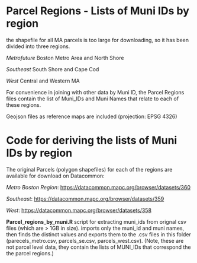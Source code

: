 # Parcel Regions - Lists of Muni IDs by region

the shapefile for all MA parcels is too large for downloading, so it has been divided into three regions.

_Metrofuture_  Boston Metro Area and North Shore

_Southeast_ South Shore and Cape Cod

_West_ Central and Western MA

For convenience in joining with other data by Muni ID, the Parcel Regions files contain the list of Muni_IDs and Muni Names that relate to each of these regions.

Geojson files as reference maps are included (projection: EPSG 4326)


# Code for deriving the lists of Muni IDs by region

The original Parcels (polygon shapefiles) for each of the regions are available for download on Datacommon:

_Metro Boston Region_: https://datacommon.mapc.org/browser/datasets/360

_Southeast_: https://datacommon.mapc.org/browser/datasets/359

_West_: https://datacommon.mapc.org/browser/datasets/358


__Parcel_regions_by_muni.R__  script for extracting muni_ids from orignal csv files (which are > 1GB in size).  imports only the muni_id and muni names, then finds the distinct values and exports them to the .csv files in this folder (parecels_metro.csv, parcels_se.csv, parcels_west.csv).  (Note, these are not parcel level data, they contain the lists of MUNI_IDs that correspond the the parcel regions.)